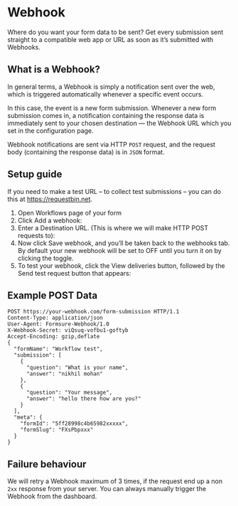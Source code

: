 # Webhook

Where do you want your form data to be sent? Get every submission sent straight to a compatible web app or URL as soon as it’s submitted with Webhooks.

## What is a Webhook? <!-- {docsify-ignore} -->

In general terms, a Webhook is simply a notification sent over the web, which is triggered automatically whenever a specific event occurs.

In this case, the event is a new form submission. Whenever a new form submission comes in, a notification containing the response data is immediately sent to your chosen destination — the Webhook URL which you set in the configuration page.

Webhook notifications are sent via HTTP `POST` request, and the request body (containing the response data) is in `JSON` format.

## Setup guide

If you need to make a test URL – to collect test submissions – you can do this at https://requestbin.net.

1. Open Workflows page of your form
2. Click Add a webhook:
3. Enter a Destination URL. (This is where we will make HTTP POST requests to):
4. Now click Save webhook, and you’ll be taken back to the webhooks tab. By default your new webhook will be set to OFF until you turn it on by clicking the toggle.
5. To test your webhook, click the View deliveries button, followed by the Send test request button that appears:

## Example POST Data

```
POST https://your-webhook.com/form-submission HTTP/1.1
Content-Type: application/json
User-Agent: Formsure-Webhook/1.0
X-Webhook-Secret: viQsuq-vofbu1-goftyb
Accept-Encoding: gzip,deflate
{
  "formName": "Workflow test",
  "submission": [
    {
      "question": "What is your name",
      "answer": "nikhil mohan"
    },
    {
      "question": "Your message",
      "answer": "hello there how are you?"
    }
  ],
  "meta": {
    "formId": "5ff28998c4b65982xxxxx",
    "formSlug": "FXsPbpxxx"
  }
}
```

## Failure behaviour

We will retry a Webhook maximum of 3 times, if the request end up a non `2xx` response from your server. You can always manually trigger the Webhook from the dashboard.
